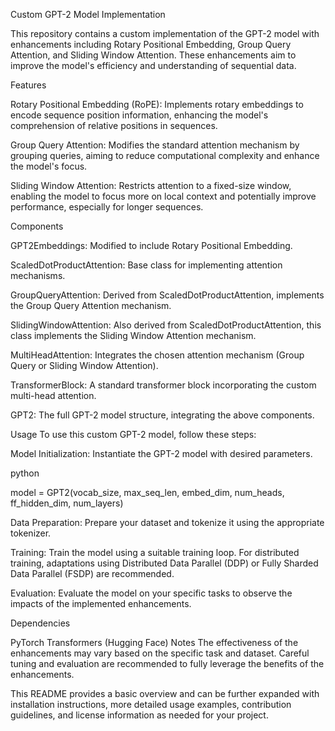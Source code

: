 Custom GPT-2 Model Implementation

This repository contains a custom implementation of the GPT-2 model with enhancements including Rotary Positional Embedding, Group Query Attention, and Sliding Window Attention. These enhancements aim to improve the model's efficiency and understanding of sequential data.

Features


Rotary Positional Embedding (RoPE): Implements rotary embeddings to encode sequence position information, enhancing the model's comprehension of relative positions in sequences.

Group Query Attention: Modifies the standard attention mechanism by grouping queries, aiming to reduce computational complexity and enhance the model's focus.

Sliding Window Attention: Restricts attention to a fixed-size window, enabling the model to focus more on local context and potentially improve performance, especially for longer sequences.

Components


GPT2Embeddings: Modified to include Rotary Positional Embedding.

ScaledDotProductAttention: Base class for implementing attention mechanisms.

GroupQueryAttention: Derived from ScaledDotProductAttention, implements the Group Query Attention mechanism.

SlidingWindowAttention: Also derived from ScaledDotProductAttention, this class implements the Sliding Window Attention mechanism.

MultiHeadAttention: Integrates the chosen attention mechanism (Group Query or Sliding Window Attention).

TransformerBlock: A standard transformer block incorporating the custom multi-head attention.

GPT2: The full GPT-2 model structure, integrating the above components.

Usage
To use this custom GPT-2 model, follow these steps:

Model Initialization: Instantiate the GPT-2 model with desired parameters.

python

model = GPT2(vocab_size, max_seq_len, embed_dim, num_heads, ff_hidden_dim, num_layers)

Data Preparation: Prepare your dataset and tokenize it using the appropriate tokenizer.

Training: Train the model using a suitable training loop. For distributed training, adaptations using Distributed Data Parallel (DDP) or Fully Sharded Data Parallel (FSDP) are recommended.

Evaluation: Evaluate the model on your specific tasks to observe the impacts of the implemented enhancements.

Dependencies

PyTorch
Transformers (Hugging Face)
Notes
The effectiveness of the enhancements may vary based on the specific task and dataset.
Careful tuning and evaluation are recommended to fully leverage the benefits of the enhancements.


This README provides a basic overview and can be further expanded with installation instructions, more detailed usage examples, contribution guidelines, and license information as needed for your project.
